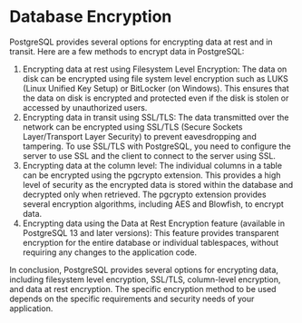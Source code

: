 # Database Encryption

PostgreSQL provides several options for encrypting data at rest and in transit. Here are a few
methods to encrypt data in PostgreSQL:

1. Encrypting data at rest using Filesystem Level Encryption: The data on disk can be encrypted
   using file system level encryption such as LUKS (Linux Unified Key Setup) or BitLocker (on
   Windows). This ensures that the data on disk is encrypted and protected even if the disk is
   stolen or accessed by unauthorized users.
2. Encrypting data in transit using SSL/TLS: The data transmitted over the network can be encrypted
   using SSL/TLS (Secure Sockets Layer/Transport Layer Security) to prevent eavesdropping and
   tampering. To use SSL/TLS with PostgreSQL, you need to configure the server to use SSL and the
   client to connect to the server using SSL.
3. Encrypting data at the column level: The individual columns in a table can be encrypted using the
   pgcrypto extension. This provides a high level of security as the encrypted data is stored within
   the database and decrypted only when retrieved. The pgcrypto extension provides several
   encryption algorithms, including AES and Blowfish, to encrypt data.
4. Encrypting data using the Data at Rest Encryption feature (available in PostgreSQL 13 and later
   versions): This feature provides transparent encryption for the entire database or individual
   tablespaces, without requiring any changes to the application code.

In conclusion, PostgreSQL provides several options for encrypting data, including filesystem level
encryption, SSL/TLS, column-level encryption, and data at rest encryption. The specific encryption
method to be used depends on the specific requirements and security needs of your application.
